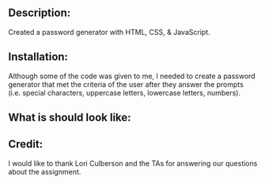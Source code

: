## Description: 
Created a password generator with HTML, CSS, & JavaScript.

## Installation:
Although some of the code was given to me, I needed to create a password generator that met the criteria of the user after they answer the prompts (i.e. special characters, uppercase letters, lowercase letters, numbers).

## What is should look like:


## Credit: 
I would like to thank Lori Culberson and the TAs for answering our questions about the assignment.
